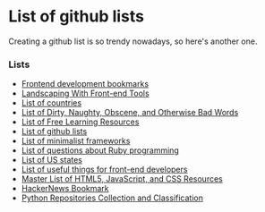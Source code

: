 List of github lists
====================

Creating a github list is so trendy nowadays, so here's another one.

### Lists

 * [Frontend development bookmarks](https://github.com/dypsilon/frontend-dev-bookmarks)
 * [Landscaping With Front-end Tools](https://github.com/codylindley/frontend-tools)
 * [List of countries](https://github.com/umpirsky/country-list)
 * [List of Dirty, Naughty, Obscene, and Otherwise Bad Words](https://github.com/shutterstock/List-of-Dirty-Naughty-Obscene-and-Otherwise-Bad-Words)
 * [List of Free Learning Resources](https://github.com/vhf/free-programming-books)
 * [List of github lists](https://github.com/asciimoo/ListOfGithubLists)
 * [List of minimalist frameworks](https://github.com/neiesc/ListOfMinimalistFrameworks)
 * [List of questions about Ruby programming](https://github.com/gregstallings/ruby-trivia)
 * [List of US states](https://github.com/jasonong/List-of-US-States)
 * [List of useful things for front-end developers](https://github.com/miripiruni/frontdesk)
 * [Master List of HTML5, JavaScript, and CSS Resources](https://github.com/gloparco/Master-List-of-HTML5-JS-CSS-Resources)
 * [HackerNews Bookmark](https://github.com/praveenhm/HackerNews-Bookmark)
 * [Python Repositories Collection and Classification](https://github.com/checkcheckzz/Python-open-projects)
